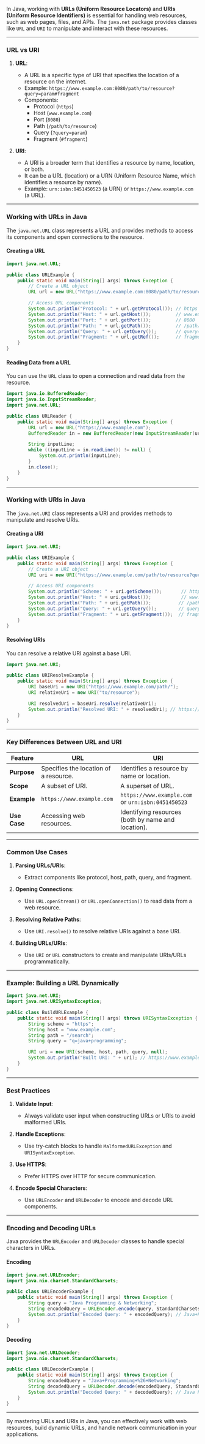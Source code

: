 In Java, working with **URLs (Uniform Resource Locators)** and **URIs (Uniform Resource Identifiers)** is essential for handling web resources, such as web pages, files, and APIs. The `java.net` package provides classes like `URL` and `URI` to manipulate and interact with these resources.

---

### **URL vs URI**

1. **URL**:
   - A URL is a specific type of URI that specifies the location of a resource on the internet.
   - Example: `https://www.example.com:8080/path/to/resource?query=param#fragment`
   - Components:
     - Protocol (`https`)
     - Host (`www.example.com`)
     - Port (`8080`)
     - Path (`/path/to/resource`)
     - Query (`?query=param`)
     - Fragment (`#fragment`)

2. **URI**:
   - A URI is a broader term that identifies a resource by name, location, or both.
   - It can be a URL (location) or a URN (Uniform Resource Name, which identifies a resource by name).
   - Example: `urn:isbn:0451450523` (a URN) or `https://www.example.com` (a URL).

---

### **Working with URLs in Java**

The `java.net.URL` class represents a URL and provides methods to access its components and open connections to the resource.

#### **Creating a URL**
```java
import java.net.URL;

public class URLExample {
    public static void main(String[] args) throws Exception {
        // Create a URL object
        URL url = new URL("https://www.example.com:8080/path/to/resource?query=param#fragment");

        // Access URL components
        System.out.println("Protocol: " + url.getProtocol()); // https
        System.out.println("Host: " + url.getHost());         // www.example.com
        System.out.println("Port: " + url.getPort());         // 8080
        System.out.println("Path: " + url.getPath());         // /path/to/resource
        System.out.println("Query: " + url.getQuery());       // query=param
        System.out.println("Fragment: " + url.getRef());      // fragment
    }
}
```

#### **Reading Data from a URL**
You can use the `URL` class to open a connection and read data from the resource.

```java
import java.io.BufferedReader;
import java.io.InputStreamReader;
import java.net.URL;

public class URLReader {
    public static void main(String[] args) throws Exception {
        URL url = new URL("https://www.example.com");
        BufferedReader in = new BufferedReader(new InputStreamReader(url.openStream()));

        String inputLine;
        while ((inputLine = in.readLine()) != null) {
            System.out.println(inputLine);
        }
        in.close();
    }
}
```

---

### **Working with URIs in Java**

The `java.net.URI` class represents a URI and provides methods to manipulate and resolve URIs.

#### **Creating a URI**
```java
import java.net.URI;

public class URIExample {
    public static void main(String[] args) throws Exception {
        // Create a URI object
        URI uri = new URI("https://www.example.com/path/to/resource?query=param#fragment");

        // Access URI components
        System.out.println("Scheme: " + uri.getScheme());       // https
        System.out.println("Host: " + uri.getHost());           // www.example.com
        System.out.println("Path: " + uri.getPath());          // /path/to/resource
        System.out.println("Query: " + uri.getQuery());        // query=param
        System.out.println("Fragment: " + uri.getFragment());  // fragment
    }
}
```

#### **Resolving URIs**
You can resolve a relative URI against a base URI.

```java
import java.net.URI;

public class URIResolveExample {
    public static void main(String[] args) throws Exception {
        URI baseUri = new URI("https://www.example.com/path/");
        URI relativeUri = new URI("to/resource");

        URI resolvedUri = baseUri.resolve(relativeUri);
        System.out.println("Resolved URI: " + resolvedUri); // https://www.example.com/path/to/resource
    }
}
```

---

### **Key Differences Between URL and URI**

| Feature               | URL                                      | URI                                      |
|-----------------------|------------------------------------------|------------------------------------------|
| **Purpose**           | Specifies the location of a resource.    | Identifies a resource by name or location. |
| **Scope**             | A subset of URI.                         | A superset of URL.                       |
| **Example**           | `https://www.example.com`                | `https://www.example.com` or `urn:isbn:0451450523` |
| **Use Case**          | Accessing web resources.                 | Identifying resources (both by name and location). |

---

### **Common Use Cases**

1. **Parsing URLs/URIs**:
   - Extract components like protocol, host, path, query, and fragment.

2. **Opening Connections**:
   - Use `URL.openStream()` or `URL.openConnection()` to read data from a web resource.

3. **Resolving Relative Paths**:
   - Use `URI.resolve()` to resolve relative URIs against a base URI.

4. **Building URLs/URIs**:
   - Use `URI` or `URL` constructors to create and manipulate URIs/URLs programmatically.

---

### **Example: Building a URL Dynamically**
```java
import java.net.URI;
import java.net.URISyntaxException;

public class BuildURLExample {
    public static void main(String[] args) throws URISyntaxException {
        String scheme = "https";
        String host = "www.example.com";
        String path = "/search";
        String query = "q=java+programming";

        URI uri = new URI(scheme, host, path, query, null);
        System.out.println("Built URI: " + uri); // https://www.example.com/search?q=java+programming
    }
}
```

---

### **Best Practices**

1. **Validate Input**:
   - Always validate user input when constructing URLs or URIs to avoid malformed URIs.

2. **Handle Exceptions**:
   - Use try-catch blocks to handle `MalformedURLException` and `URISyntaxException`.

3. **Use HTTPS**:
   - Prefer HTTPS over HTTP for secure communication.

4. **Encode Special Characters**:
   - Use `URLEncoder` and `URLDecoder` to encode and decode URL components.

---

### **Encoding and Decoding URLs**

Java provides the `URLEncoder` and `URLDecoder` classes to handle special characters in URLs.

#### **Encoding**
```java
import java.net.URLEncoder;
import java.nio.charset.StandardCharsets;

public class URLEncoderExample {
    public static void main(String[] args) throws Exception {
        String query = "Java Programming & Networking";
        String encodedQuery = URLEncoder.encode(query, StandardCharsets.UTF_8.toString());
        System.out.println("Encoded Query: " + encodedQuery); // Java+Programming+%26+Networking
    }
}
```

#### **Decoding**
```java
import java.net.URLDecoder;
import java.nio.charset.StandardCharsets;

public class URLDecoderExample {
    public static void main(String[] args) throws Exception {
        String encodedQuery = "Java+Programming+%26+Networking";
        String decodedQuery = URLDecoder.decode(encodedQuery, StandardCharsets.UTF_8.toString());
        System.out.println("Decoded Query: " + decodedQuery); // Java Programming & Networking
    }
}
```

---

By mastering URLs and URIs in Java, you can effectively work with web resources, build dynamic URLs, and handle network communication in your applications.
